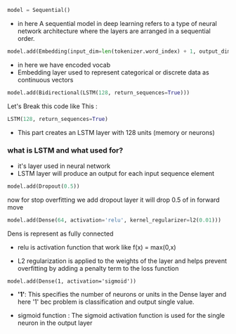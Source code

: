 ```py
model = Sequential()
```
* in here A sequential model in deep learning refers to a type of neural network architecture where the layers are arranged in a sequential order.

```py
model.add(Embedding(input_dim=len(tokenizer.word_index) + 1, output_dim=50, input_length=max_sequence_length))

```
* in here we have encoded vocab 
* Embedding layer used to represent categorical or discrete data as continuous vectors

```py
model.add(Bidirectional(LSTM(128, return_sequences=True)))
```
Let's Break this code like This :

```py
LSTM(128, return_sequences=True)
```
* This part creates an LSTM layer with 128 units (memory or neurons)
### what is LSTM and what used for?
* it's layer used in neural network
* LSTM layer will produce an output for each input sequence element

```py
model.add(Dropout(0.5))
```
now for stop overfitting we add dropout layer it will drop 0.5 of in forward move

```py
model.add(Dense(64, activation='relu', kernel_regularizer=l2(0.01)))
```
Dens is represent as fully connected 

* relu is activation function that work like f(x) = max(0,x)

* L2 regularization is applied to the weights of the layer and helps prevent overfitting by adding a penalty term to the loss function

```
model.add(Dense(1, activation='sigmoid'))

```

* **'1'**: This specifies the number of neurons or units in the Dense layer and here '1' bec problem is classification and output single value.

* sigmoid function : The sigmoid activation function is used for the single neuron in the output layer